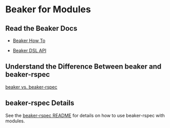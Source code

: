 # Beaker for Modules

## Read the Beaker Docs

- [Beaker How To](../tutorials/how_to_beaker.md)

- [Beaker DSL API](http://rubydoc.info/github/puppetlabs/beaker/frames)

## Understand the Difference Between beaker and beaker-rspec

[beaker vs. beaker-rspec](../concepts/beaker_vs_beaker_rspec.md)

## beaker-rspec Details

See the [beaker-rspec README](https://github.com/puppetlabs/beaker-rspec/blob/master/README.md) for details on how to use beaker-rspec with modules.
